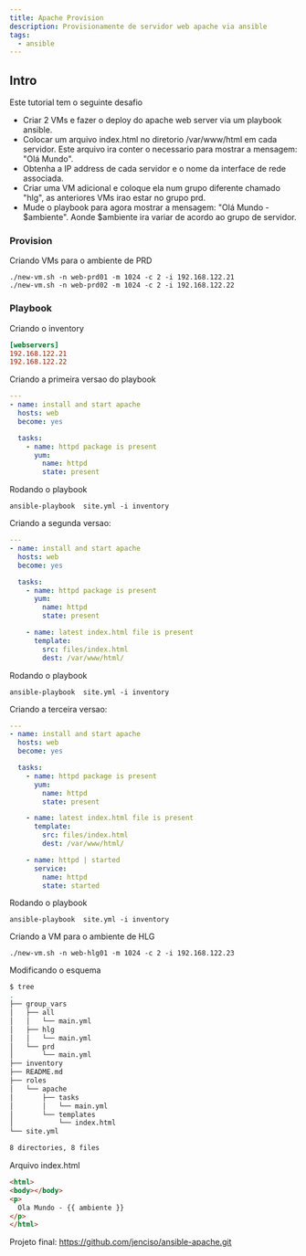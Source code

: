 ```yaml
---
title: Apache Provision
description: Provisionamente de servidor web apache via ansible
tags:
  - ansible
---
```


## Intro 

Este tutorial tem o seguinte desafio

- Criar 2 VMs e fazer o deploy do apache web server via um playbook ansible.
- Colocar um arquivo index.html no diretorio /var/www/html em cada servidor. Este arquivo ira conter o necessario para mostrar a mensagem: "Olá Mundo".
- Obtenha a IP address de cada servidor e o nome da interface de rede associada.
- Criar uma VM adicional e coloque ela num grupo diferente chamado "hlg", as anteriores VMs irao estar no grupo prd.
- Mude o playbook para agora mostrar a mensagem: "Olá Mundo - $ambiente". Aonde $ambiente ira variar de acordo ao grupo de servidor.   

### Provision

Criando VMs para o ambiente de PRD 

```shell
./new-vm.sh -n web-prd01 -m 1024 -c 2 -i 192.168.122.21
./new-vm.sh -n web-prd02 -m 1024 -c 2 -i 192.168.122.22
```

### Playbook

Criando o inventory

```ini
[webservers]
192.168.122.21
192.168.122.22
```

Criando a primeira versao do playbook

```yaml
---
- name: install and start apache
  hosts: web
  become: yes

  tasks:
    - name: httpd package is present
      yum:
        name: httpd
        state: present
```

Rodando o playbook

```shell
ansible-playbook  site.yml -i inventory
```

Criando a segunda versao:

```yaml
---
- name: install and start apache
  hosts: web
  become: yes

  tasks:
    - name: httpd package is present
      yum:
        name: httpd
        state: present

    - name: latest index.html file is present
      template:
        src: files/index.html
        dest: /var/www/html/
```

Rodando o playbook

```shell
ansible-playbook  site.yml -i inventory
```

Criando a terceira versao:

```yaml
---
- name: install and start apache
  hosts: web
  become: yes

  tasks:
    - name: httpd package is present
      yum:
        name: httpd
        state: present

    - name: latest index.html file is present
      template:
        src: files/index.html
        dest: /var/www/html/

    - name: httpd | started
      service:
        name: httpd
        state: started
```

Rodando o playbook

```shell
ansible-playbook  site.yml -i inventory
```

Criando a VM para o ambiente de HLG

```shell
./new-vm.sh -n web-hlg01 -m 1024 -c 2 -i 192.168.122.23
```

Modificando o esquema

```sh
$ tree
.
├── group_vars
│   ├── all
│   │   └── main.yml
│   ├── hlg
│   │   └── main.yml
│   └── prd
│       └── main.yml
├── inventory
├── README.md
├── roles
│   └── apache
│       ├── tasks
│       │   └── main.yml
│       └── templates
│           └── index.html
└── site.yml

8 directories, 8 files
```

Arquivo index.html

```html
<html>
<body></body>
<p>
  Ola Mundo - {{ ambiente }}
</p>
</html>
```

Projeto final: https://github.com/jenciso/ansible-apache.git
